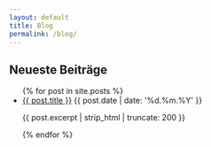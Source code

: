 ```yaml
---
layout: default
title: Blog
permalink: /blog/
---
```

<section class="blog-index">
  <h2>Neueste Beiträge</h2>
  <ul class="blog-index__list">
    {% for post in site.posts %}
      <li class="blog-index__item">
        <a href="{{ post.url | relative_url }}">{{ post.title }}</a>
        <span class="blog-index__meta">{{ post.date | date: '%d.%m.%Y' }}</span>
        <p class="blog-index__excerpt">{{ post.excerpt | strip_html | truncate: 200 }}</p>
      </li>
    {% endfor %}
  </ul>
</section>
